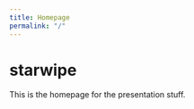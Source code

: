 ```yaml
---
title: Homepage
permalink: "/"
---
```


# starwipe

This is the homepage for the presentation stuff.

